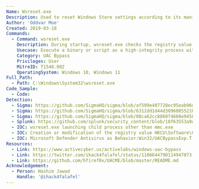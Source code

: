 ```yaml
---
Name: Wsreset.exe
Description: Used to reset Windows Store settings according to its manifest file
Author: 'Oddvar Moe'
Created: 2019-03-18
Commands:
  - Command: wsreset.exe
    Description: During startup, wsreset.exe checks the registry value HKCU\Software\Classes\AppX82a6gwre4fdg3bt635tn5ctqjf8msdd2\Shell\open\command for the command to run. Binary will be executed as a high-integrity process without a UAC prompt being displayed to the user.
    Usecase: Execute a binary or script as a high-integrity process without a UAC prompt.
    Category: UAC Bypass
    Privileges: User
    MitreID: T1548.002
    OperatingSystem: Windows 10, Windows 11
Full_Path:
  - Path: C:\Windows\System32\wsreset.exe
Code_Sample:
  - Code:
Detection:
  - Sigma: https://github.com/SigmaHQ/sigma/blob/af599e487728ec95eab96d8a980718aa6a0699e4/rules/windows/process_creation/win_uac_bypass_wsreset.yml
  - Sigma: https://github.com/SigmaHQ/sigma/blob/6312dd1d44d309608552105c334948f793e89f48/rules/windows/process_creation/proc_creation_win_uac_bypass_wsreset.yml
  - Sigma: https://github.com/SigmaHQ/sigma/blob/08ca62cc8860f4660e945805d0dd615ce75258c1/rules/windows/registry_event/sysmon_bypass_via_wsreset.yml
  - Splunk: https://github.com/splunk/security_content/blob/18f63553a9dc1a34122fa123deae2b2f9b9ea391/detections/endpoint/wsreset_uac_bypass.yml
  - IOC: wsreset.exe launching child process other than mmc.exe
  - IOC: Creation or modification of the registry value HKCU\Software\Classes\AppX82a6gwre4fdg3bt635tn5ctqjf8msdd2\Shell\open\command
  - IOC: Microsoft Defender Antivirus as Behavior:Win32/UACBypassExp.T!gen
Resources:
  - Link: https://www.activecyber.us/activelabs/windows-uac-bypass
  - Link: https://twitter.com/ihack4falafel/status/1106644790114947073
  - Link: https://github.com/hfiref0x/UACME/blob/master/README.md
Acknowledgement:
  - Person: Hashim Jawad
    Handle: '@ihack4falafel'
---
```

